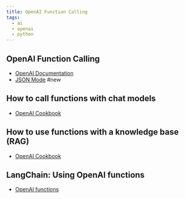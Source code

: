 ```yaml
---
title: OpenAI Function Calling
tags:
  - ai
  - openai
  - python
---
```

## OpenAI Function Calling 
- [OpenAI Documentation](https://platform.openai.com/docs/guides/function-calling)
- [JSON Mode](https://community.openai.com/t/how-do-i-use-the-new-json-mode/475890) #new
## How to call functions with chat models
- [OpenAI Cookbook](https://cookbook.openai.com/examples/how_to_call_functions_with_chat_models)
## How to use functions with a knowledge base (RAG)
- [OpenAI Cookbook](https://cookbook.openai.com/examples/how_to_call_functions_for_knowledge_retrieval)
## LangChain: Using OpenAI functions
- [OpenAI functions](https://python.langchain.com/docs/modules/chains/how_to/openai_functions)